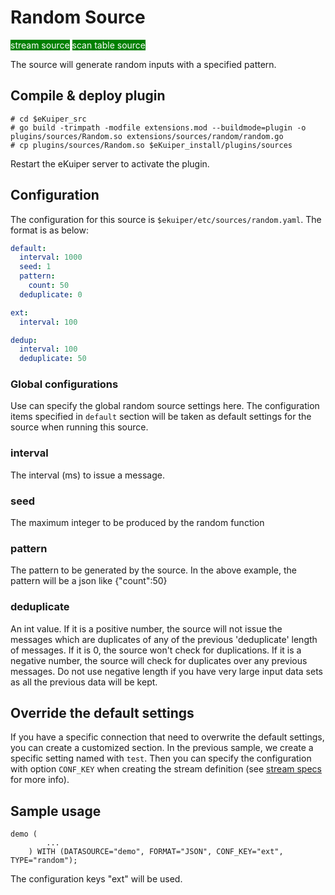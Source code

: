 # Random Source

<span style="background:green;color:white;">stream source</span>
<span style="background:green;color:white">scan table source</span>

The source will generate random inputs with a specified pattern.

## Compile & deploy plugin

```shell
# cd $eKuiper_src
# go build -trimpath -modfile extensions.mod --buildmode=plugin -o plugins/sources/Random.so extensions/sources/random/random.go
# cp plugins/sources/Random.so $eKuiper_install/plugins/sources
```

Restart the eKuiper server to activate the plugin.

## Configuration

The configuration for this source is `$ekuiper/etc/sources/random.yaml`. The format is as below:

```yaml
default:
  interval: 1000
  seed: 1
  pattern:
    count: 50
  deduplicate: 0

ext:
  interval: 100

dedup:
  interval: 100
  deduplicate: 50
```
### Global configurations

Use can specify the global random source settings here. The configuration items specified in `default` section will be taken as default settings for the source when running this source.

### interval

The interval (ms) to issue a message.

### seed

The maximum integer to be produced by the random function

### pattern

The pattern to be generated by the source. In the above example, the pattern will be a json like {"count":50}

### deduplicate

An int value. If it is a positive number, the source will not issue the messages which are duplicates of any of the previous 'deduplicate' length of messages. If it is 0, the source won't check for duplications. If it is a negative number, the source will check for duplicates over any previous messages. Do not use negative length if you have very large input data sets as all the previous data will be kept.

## Override the default settings

If you have a specific connection that need to overwrite the default settings, you can create a customized section. In the previous sample, we create a specific setting named with `test`.  Then you can specify the configuration with option `CONF_KEY` when creating the stream definition (see [stream specs](../../../sqls/streams.md) for more info).

## Sample usage

```
demo (
		...
	) WITH (DATASOURCE="demo", FORMAT="JSON", CONF_KEY="ext", TYPE="random");
```

The configuration keys "ext" will be used.


